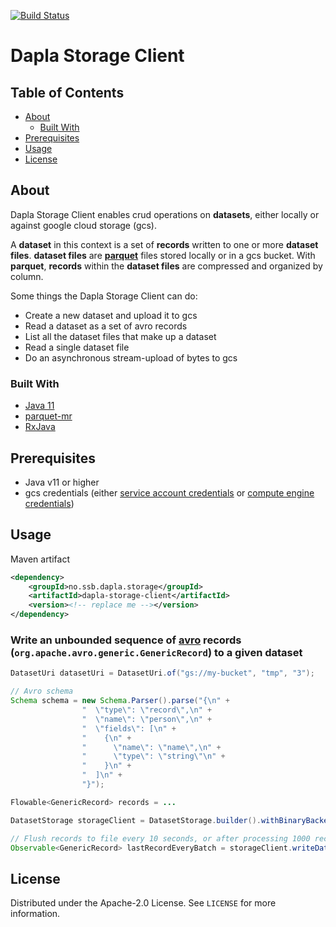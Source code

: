 [![Build Status](https://dev.azure.com/statisticsnorway/Dapla/_apis/build/status/statisticsnorway.dapla-storage-client?branchName=master)](https://dev.azure.com/statisticsnorway/Dapla/_build/latest?definitionId=58&branchName=master)

# Dapla Storage Client

<!-- TABLE OF CONTENTS -->
## Table of Contents

* [About](#about)
  * [Built With](#built-with)
* [Prerequisites](#prerequisites)
* [Usage](#usage)
* [License](#license)


<!-- ABOUT -->
## About
Dapla Storage Client enables crud operations on **datasets**, either locally or against google cloud storage (gcs).

A **dataset** in this context is a set of **records** written to one or more **dataset files**. **dataset files** are **[parquet](https://parquet.apache.org/documentation/latest/)** 
files stored locally or in a gcs bucket. With **parquet**, **records** within the **dataset files** are compressed and organized 
by column. 

Some things the Dapla Storage Client can do:
* Create a new dataset and upload it to gcs
* Read a dataset as a set of avro records
* List all the dataset files that make up a dataset
* Read a single dataset file
* Do an asynchronous stream-upload of bytes to gcs

### Built With

* [Java 11](https://jdk.java.net/11/)
* [parquet-mr](https://github.com/apache/parquet-mr)
* [RxJava](https://github.com/ReactiveX/RxJava)


## Prerequisites

* Java v11 or higher
* gcs credentials (either [service account credentials](https://cloud.google.com/iam/docs/creating-managing-service-account-keys) or [compute engine credentials](https://cloud.google.com/compute/docs/api/how-tos/authorization)) 


<!-- USAGE EXAMPLES -->
## Usage

Maven artifact
```xml
<dependency>
    <groupId>no.ssb.dapla.storage</groupId>
    <artifactId>dapla-storage-client</artifactId>
    <version><!-- replace me --></version>
</dependency>
```

### Write an unbounded sequence of [avro](https://avro.apache.org/docs/current/spec.html) records (`org.apache.avro.generic.GenericRecord`) to a given dataset
```java
DatasetUri datasetUri = DatasetUri.of("gs://my-bucket", "tmp", "3");

// Avro schema
Schema schema = new Schema.Parser().parse("{\n" +
                "  \"type\": \"record\",\n" +
                "  \"name\": \"person\",\n" +
                "  \"fields\": [\n" +
                "    {\n" +
                "      \"name\": \"name\",\n" +
                "      \"type\": \"string\"\n" +
                "    }\n" +
                "  ]\n" +
                "}");

Flowable<GenericRecord> records = ...

DatasetStorage storageClient = DatasetStorage.builder().withBinaryBackend(new GoogleCloudStorageBackend()).build();

// Flush records to file every 10 seconds, or after processing 1000 records, whatever comes first
Observable<GenericRecord> lastRecordEveryBatch = storageClient.writeDataUnbounded(datasetUri, schema, records, 10, TimeUnit.SECONDS, 1000);
```

<!-- LICENSE -->
## License

Distributed under the Apache-2.0 License. See `LICENSE` for more information.
